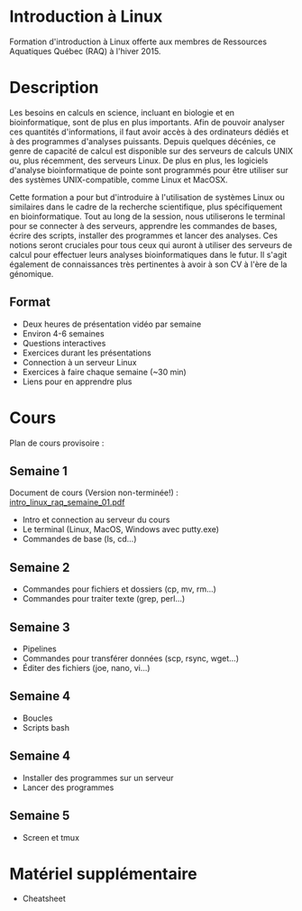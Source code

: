 # Introduction à Linux
Formation d'introduction à Linux offerte aux membres de Ressources Aquatiques Québec (RAQ) à l'hiver 2015.

# Description
Les besoins en calculs en science, incluant en biologie et en bioinformatique, sont de plus en plus importants. Afin de pouvoir analyser ces quantités d'informations, il faut avoir accès à des ordinateurs dédiés et à des programmes d'analyses puissants. Depuis quelques décénies, ce genre de capacité de calcul est disponible sur des serveurs de calculs UNIX ou, plus récemment, des serveurs Linux. De plus en plus, les logiciels d'analyse bioinformatique de pointe sont programmés pour être utiliser sur des systèmes UNIX-compatible, comme Linux et MacOSX.

Cette formation a pour but d'introduire à l'utilisation de systèmes Linux ou similaires dans le cadre de la recherche scientifique, plus spécifiquement en bioinformatique. Tout au long de la session, nous utiliserons le terminal pour se connecter à des serveurs, apprendre les commandes de bases, écrire des scripts, installer des programmes et lancer des analyses. Ces notions seront cruciales pour tous ceux qui auront à utiliser des serveurs de calcul pour effectuer leurs analyses bioinformatiques dans le futur. Il s'agit également de connaissances très pertinentes à avoir à son CV à l'ère de la génomique.

## Format
- Deux heures de présentation vidéo par semaine
- Environ 4-6 semaines
- Questions interactives
- Exercices durant les présentations
- Connection à un serveur Linux
- Exercices à faire chaque semaine (~30 min)
- Liens pour en apprendre plus

# Cours
Plan de cours provisoire :

## Semaine 1
Document de cours (Version non-terminée!) : [intro_linux_raq_semaine_01.pdf](https://github.com/enormandeau/intro_linux_raq/blob/master/02_cours/cours_01/intro_linux_raq_semaine_01.pdf?raw=true)
- Intro et connection au serveur du cours
- Le terminal (Linux, MacOS, Windows avec putty.exe)
- Commandes de base (ls, cd...)

## Semaine 2
- Commandes pour fichiers et dossiers (cp, mv, rm...)
- Commandes pour traiter texte (grep, perl...)

## Semaine 3
- Pipelines
- Commandes pour transférer données (scp, rsync, wget...)
- Éditer des fichiers (joe, nano, vi...)

## Semaine 4
- Boucles
- Scripts bash

## Semaine 4
- Installer des programmes sur un serveur
- Lancer des programmes

## Semaine 5
- Screen et tmux

# Matériel supplémentaire
- Cheatsheet

